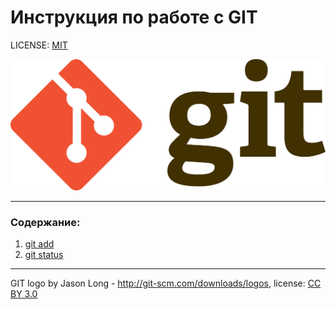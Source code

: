 # Инструкция по работе с GIT

LICENSE: [MIT](./license.md)

![](./assets/1920px-Git-logo.svg.png)

---

### Содержание:

1. [git add](./add.md)
2. [git status](./status.md)

---

GIT logo by Jason Long - http://git-scm.com/downloads/logos, license: [CC BY 3.0](https://creativecommons.org/licenses/by/3.0/)